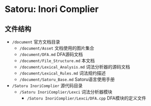# Satoru: Inori Complier

## 文件结构

- `/document` 官方文档目录
  - `/document/Asset` 文档使用的图片集合
  - `/document/DFA.md` DFA源码文档
  - `/document/File_Structure.md` 本文档
  - `/document/Lexical_Analysis.md` 词法分析器的源码文档
  - `/document/Lexical_Rules.md` 词法规约描述 
  - `/document/Satoru_Base.md` Satoru语言使用手册
- `/Satoru InoriComplier` 源代码目录
  - `/Satoru InoriComplier/Lexci` 词法分析器模块
    - `/Satoru InoriComplier/Lexci/DFA.cpp` DFA模块的定义文件